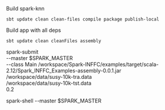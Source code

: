 Build spark-knn
```
sbt update clean clean-files compile package publish-local
```

Build app with all deps
```
sbt update clean cleanFiles assembly
```

spark-submit \
    --master $SPARK_MASTER \
    --class Main /workspace/Spark-INFFC/examples/target/scala-2.12/Spark_INFFC_Examples-assembly-0.0.1.jar \
        /workspace/data/susy-10k-tra.data \
        /workspace/data/susy-10k-tst.data \
        0.2

spark-shell --master $SPARK_MASTER